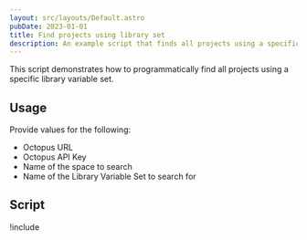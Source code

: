 ```yaml
---
layout: src/layouts/Default.astro
pubDate: 2023-01-01
title: Find projects using library set
description: An example script that finds all projects using a specific library variable set.
---
```


This script demonstrates how to programmatically find all projects using a specific library variable set.

## Usage

Provide values for the following:
- Octopus URL
- Octopus API Key
- Name of the space to search
- Name of the Library Variable Set to search for

## Script

!include <find-projects-using-variable-set-scripts>